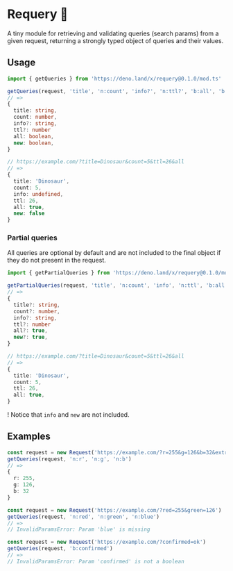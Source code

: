 # Requery 🦕
A tiny module for retrieving and validating queries (search params) from a given request, returning a strongly typed object of queries and their values.


## Usage
```ts
import { getQueries } from 'https://deno.land/x/requery@0.1.0/mod.ts'

getQueries(request, 'title', 'n:count', 'info?', 'n:ttl?', 'b:all', 'b:new')
// =>
{
  title: string,
  count: number,
  info?: string,
  ttl?: number
  all: boolean,
  new: boolean,
}

// https://example.com/?title=Dinosaur&count=5&ttl=26&all
// =>
{
  title: 'Dinosaur',
  count: 5,
  info: undefined,
  ttl: 26,
  all: true,
  new: false
}
```
### Partial queries
All queries are optional by default and are not included to the final object if they do not present in the request.
```ts
import { getPartialQueries } from 'https://deno.land/x/requery@0.1.0/mod.ts'

getPartialQueries(request, 'title', 'n:count', 'info', 'n:ttl', 'b:all', 'b:new')
// =>
{
  title?: string,
  count?: number,
  info?: string,
  ttl?: number
  all?: true,
  new?: true,
}

// https://example.com/?title=Dinosaur&count=5&ttl=26&all
// =>
{
  title: 'Dinosaur',
  count: 5,
  ttl: 26,
  all: true,
}
```
! Notice that `info` and `new` are not included.


## Examples
```ts
const request = new Request('https://example.com/?r=255&g=126&b=32&extra=not-picked')
getQueries(request, 'n:r', 'n:g', 'n:b')
// =>
{
  r: 255,
  g: 126,
  b: 32
}
```

```ts
const request = new Request('https://example.com/?red=255&green=126')
getQueries(request, 'n:red', 'n:green', 'n:blue')
// =>
// InvalidParamsError: Param 'blue' is missing
```

```ts
const request = new Request('https://example.com/?confirmed=ok')
getQueries(request, 'b:confirmed')
// =>
// InvalidParamsError: Param 'confirmed' is not a boolean
```
